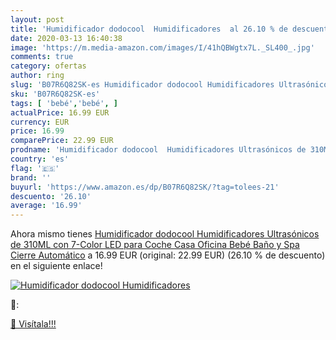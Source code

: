 ```yaml
---
layout: post
title: 'Humidificador dodocool  Humidificadores  al 26.10 % de descuento'
date: 2020-03-13 16:40:38
image: 'https://m.media-amazon.com/images/I/41hQBWgtx7L._SL400_.jpg'
comments: true
category: ofertas
author: ring
slug: 'B07R6Q82SK-es Humidificador dodocool Humidificadores Ultrasónicos de...'
sku: 'B07R6Q82SK-es'
tags: [ 'bebé','bebé', ]
actualPrice: 16.99 EUR
currency: EUR
price: 16.99
comparePrice: 22.99 EUR
prodname: 'Humidificador dodocool  Humidificadores Ultrasónicos de 310ML con 7-Color LED para Coche  Casa  Oficina  Bebé  Baño y Spa  Cierre Automático'
country: 'es'
flag: '🇪🇸'
brand: ''
buyurl: 'https://www.amazon.es/dp/B07R6Q82SK/?tag=tolees-21'
descuento: '26.10'
average: '16.99'
---
```


Ahora mismo tienes [Humidificador dodocool  Humidificadores Ultrasónicos de 310ML con 7-Color LED para Coche  Casa  Oficina  Bebé  Baño y Spa  Cierre Automático](https://www.amazon.es/dp/B07R6Q82SK/?tag=tolees-21) a 16.99 EUR (original: 22.99 EUR) (26.10 %  de descuento) en el siguiente enlace!

[![Humidificador dodocool  Humidificadores ](https://m.media-amazon.com/images/I/41hQBWgtx7L._SL400_.jpg)](https://www.amazon.es/dp/B07R6Q82SK/?tag=tolees-21)

🔎:


[🛒 Visítala!!!](https://www.amazon.es/dp/B07R6Q82SK/?tag=tolees-21)
